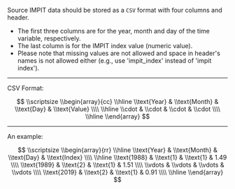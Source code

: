 Source IMPIT data should be stored as a `CSV` format with four columns and header.

* The first three columns are for the year, month and day of the time variable, respectively. 
* The last column is for the IMPIT index value (numeric value).
* Please note that missing values are not allowed and space in header's names is not allowed either (e.g., use 'impit_index' instead of 'impit index').

***
CSV Format:

$$
\\scriptsize
\\begin{array}{cc} 
  \\hline 
  \\text{Year} & \\text{Month} & \\text{Day} & \\text{Value} \\\\
  \\hline       
  \\cdot & \\cdot & \\cdot &        \\cdot \\\\ 
  \\hline 
\\end{array}
$$


*** 
An example:

$$
\\scriptsize
\\begin{array}{rr}
  \\hline 
  \\text{Year} & \\text{Month} & \\text{Day} & \\text{Index} \\\\
  \\hline 
  \\text{1988} & \\text{1} & \\text{1} &    1.49 \\\\
  \\text{1989} & \\text{2} & \\text{1} &    1.51 \\\\
       \\vdots &   \\vdots &   \\vdots & \\vdots \\\\
  \\text{2019} & \\text{2} & \\text{1} &    0.91 \\\\
  \\hline 
\\end{array}
$$

